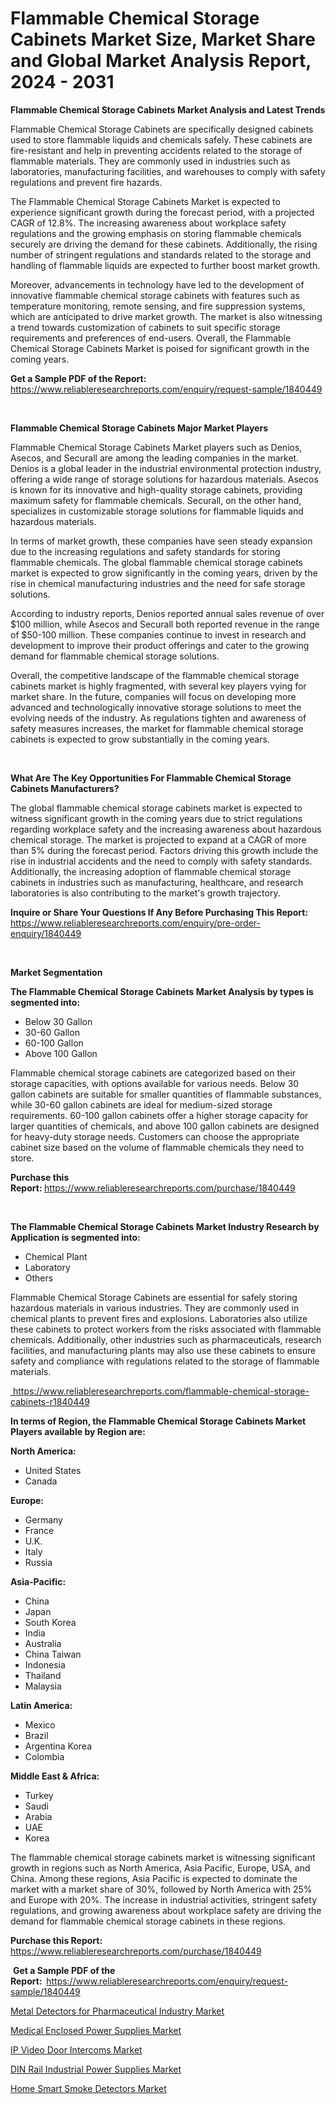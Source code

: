 <p><h1>Flammable Chemical Storage Cabinets Market Size, Market Share and Global Market Analysis Report, 2024 - 2031</h1></p><p><strong>Flammable Chemical Storage Cabinets Market Analysis and Latest Trends</strong></p>
<p><p>Flammable Chemical Storage Cabinets are specifically designed cabinets used to store flammable liquids and chemicals safely. These cabinets are fire-resistant and help in preventing accidents related to the storage of flammable materials. They are commonly used in industries such as laboratories, manufacturing facilities, and warehouses to comply with safety regulations and prevent fire hazards.</p><p>The Flammable Chemical Storage Cabinets Market is expected to experience significant growth during the forecast period, with a projected CAGR of 12.8%. The increasing awareness about workplace safety regulations and the growing emphasis on storing flammable chemicals securely are driving the demand for these cabinets. Additionally, the rising number of stringent regulations and standards related to the storage and handling of flammable liquids are expected to further boost market growth.</p><p>Moreover, advancements in technology have led to the development of innovative flammable chemical storage cabinets with features such as temperature monitoring, remote sensing, and fire suppression systems, which are anticipated to drive market growth. The market is also witnessing a trend towards customization of cabinets to suit specific storage requirements and preferences of end-users. Overall, the Flammable Chemical Storage Cabinets Market is poised for significant growth in the coming years.</p></p>
<p><strong>Get a Sample PDF of the Report:&nbsp;</strong> <a href="https://www.reliableresearchreports.com/enquiry/request-sample/1840449">https://www.reliableresearchreports.com/enquiry/request-sample/1840449</a></p>
<p>&nbsp;</p>
<p><strong>Flammable Chemical Storage Cabinets Major Market Players</strong></p>
<p><p>Flammable Chemical Storage Cabinets Market players such as Denios, Asecos, and Securall are among the leading companies in the market. Denios is a global leader in the industrial environmental protection industry, offering a wide range of storage solutions for hazardous materials. Asecos is known for its innovative and high-quality storage cabinets, providing maximum safety for flammable chemicals. Securall, on the other hand, specializes in customizable storage solutions for flammable liquids and hazardous materials.</p><p>In terms of market growth, these companies have seen steady expansion due to the increasing regulations and safety standards for storing flammable chemicals. The global flammable chemical storage cabinets market is expected to grow significantly in the coming years, driven by the rise in chemical manufacturing industries and the need for safe storage solutions.</p><p>According to industry reports, Denios reported annual sales revenue of over $100 million, while Asecos and Securall both reported revenue in the range of $50-100 million. These companies continue to invest in research and development to improve their product offerings and cater to the growing demand for flammable chemical storage solutions.</p><p>Overall, the competitive landscape of the flammable chemical storage cabinets market is highly fragmented, with several key players vying for market share. In the future, companies will focus on developing more advanced and technologically innovative storage solutions to meet the evolving needs of the industry. As regulations tighten and awareness of safety measures increases, the market for flammable chemical storage cabinets is expected to grow substantially in the coming years.</p></p>
<p>&nbsp;</p>
<p><strong>What Are The Key Opportunities For Flammable Chemical Storage Cabinets Manufacturers?</strong></p>
<p><p>The global flammable chemical storage cabinets market is expected to witness significant growth in the coming years due to strict regulations regarding workplace safety and the increasing awareness about hazardous chemical storage. The market is projected to expand at a CAGR of more than 5% during the forecast period. Factors driving this growth include the rise in industrial accidents and the need to comply with safety standards. Additionally, the increasing adoption of flammable chemical storage cabinets in industries such as manufacturing, healthcare, and research laboratories is also contributing to the market's growth trajectory.</p></p>
<p><strong>Inquire or Share Your Questions If Any Before Purchasing This Report:</strong> <a href="https://www.reliableresearchreports.com/enquiry/pre-order-enquiry/1840449">https://www.reliableresearchreports.com/enquiry/pre-order-enquiry/1840449</a></p>
<p>&nbsp;</p>
<p><strong>Market Segmentation</strong></p>
<p><strong>The Flammable Chemical Storage Cabinets Market Analysis by types is segmented into:</strong></p>
<p><ul><li>Below 30 Gallon</li><li>30-60 Gallon</li><li>60-100 Gallon</li><li>Above 100 Gallon</li></ul></p>
<p><p>Flammable chemical storage cabinets are categorized based on their storage capacities, with options available for various needs. Below 30 gallon cabinets are suitable for smaller quantities of flammable substances, while 30-60 gallon cabinets are ideal for medium-sized storage requirements. 60-100 gallon cabinets offer a higher storage capacity for larger quantities of chemicals, and above 100 gallon cabinets are designed for heavy-duty storage needs. Customers can choose the appropriate cabinet size based on the volume of flammable chemicals they need to store.</p></p>
<p><strong>Purchase this Report:&nbsp;</strong><a href="https://www.reliableresearchreports.com/purchase/1840449">https://www.reliableresearchreports.com/purchase/1840449</a></p>
<p>&nbsp;</p>
<p><strong>The Flammable Chemical Storage Cabinets Market Industry Research by Application is segmented into:</strong></p>
<p><ul><li>Chemical Plant</li><li>Laboratory</li><li>Others</li></ul></p>
<p><p>Flammable Chemical Storage Cabinets are essential for safely storing hazardous materials in various industries. They are commonly used in chemical plants to prevent fires and explosions. Laboratories also utilize these cabinets to protect workers from the risks associated with flammable chemicals. Additionally, other industries such as pharmaceuticals, research facilities, and manufacturing plants may also use these cabinets to ensure safety and compliance with regulations related to the storage of flammable materials.</p></p>
<p><a href="https://www.reliableresearchreports.com/flammable-chemical-storage-cabinets-r1840449">&nbsp;https://www.reliableresearchreports.com/flammable-chemical-storage-cabinets-r1840449</a></p>
<p><strong>In terms of Region, the Flammable Chemical Storage Cabinets Market Players available by Region are:</strong></p>
<p>
    <p> <strong> North America: </strong>
        <ul>
            <li>United States</li>
            <li>Canada</li>
        </ul>
        </p> 
    <p> <strong> Europe: </strong>
        <ul>
            <li>Germany</li>
            <li>France</li>
            <li>U.K.</li>
            <li>Italy</li>
            <li>Russia</li>
        </ul>
        </p> 
    <p> <strong> Asia-Pacific: </strong>
        <ul>
            <li>China</li>
            <li>Japan</li>
            <li>South Korea</li>
            <li>India</li>
            <li>Australia</li>
            <li>China Taiwan</li>
            <li>Indonesia</li>
            <li>Thailand</li>
            <li>Malaysia</li>
        </ul>
        </p> 
    <p> <strong> Latin America: </strong>
        <ul>
            <li>Mexico</li>
            <li>Brazil</li>
            <li>Argentina Korea</li>
            <li>Colombia</li>
        </ul>
        </p> 
    <p> <strong> Middle East & Africa: </strong>
        <ul>
            <li>Turkey</li>
            <li>Saudi</li>
            <li>Arabia</li>
            <li>UAE</li>
            <li>Korea</li>
        </ul>
    </p>
    </p>
<p><p>The flammable chemical storage cabinets market is witnessing significant growth in regions such as North America, Asia Pacific, Europe, USA, and China. Among these regions, Asia Pacific is expected to dominate the market with a market share of 30%, followed by North America with 25% and Europe with 20%. The increase in industrial activities, stringent safety regulations, and growing awareness about workplace safety are driving the demand for flammable chemical storage cabinets in these regions.</p></p>
<p><strong>Purchase this Report: </strong><a href="https://www.reliableresearchreports.com/purchase/1840449">https://www.reliableresearchreports.com/purchase/1840449</a></p>
<p>&nbsp;<strong>Get a Sample PDF of the Report:&nbsp;&nbsp;</strong><a href="https://www.reliableresearchreports.com/enquiry/request-sample/1840449">https://www.reliableresearchreports.com/enquiry/request-sample/1840449</a></p>
<p><strong></strong></p>
<p><p><a href="https://github.com/lbird53714/Market-Research-Report-List-5/blob/main/metal-detectors-for-pharmaceutical-industry-market.md">Metal Detectors for Pharmaceutical Industry Market</a></p><p><a href="https://github.com/moyahfrancoestellec51j635wcx/Market-Research-Report-List-3/blob/main/medical-enclosed-power-supplies-market.md">Medical Enclosed Power Supplies Market</a></p><p><a href="https://github.com/dringals/Market-Research-Report-List-5/blob/main/ip-video-door-intercoms-market.md">IP Video Door Intercoms Market</a></p><p><a href="https://github.com/mharielmesa/Market-Research-Report-List-4/blob/main/din-rail-industrial-power-supplies-market.md">DIN Rail Industrial Power Supplies Market</a></p><p><a href="https://github.com/JuliaFadel1922/Market-Research-Report-List-2/blob/main/home-smart-smoke-detectors-market.md">Home Smart Smoke Detectors Market</a></p></p>